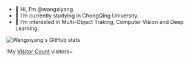 - 👋 Hi, I’m @wangxiyang.
- 🔭 I’m currently studying in ChongQing University.
- 👀 I’m interested in Multi-Object Traking, Computer Vision and Deep Learning.

![Wangxiyang's GitHub stats](https://github-readme-stats.vercel.app/api?username=wangxiyang2022&show_icons=true&theme=tokyonight)

!My [Visitor Count](https://profile-counter.glitch.me/wangxiyang2022/count.svg) visitors~
